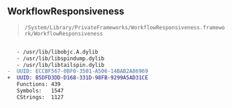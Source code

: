 ## WorkflowResponsiveness

> `/System/Library/PrivateFrameworks/WorkflowResponsiveness.framework/WorkflowResponsiveness`

```diff

   - /usr/lib/libobjc.A.dylib
   - /usr/lib/libspindump.dylib
   - /usr/lib/libtailspin.dylib
-  UUID: ECCBF567-0BF0-3501-A506-14BAB2A86969
+  UUID: B5DFD3DD-D168-331D-98FB-9299A5AD31CE
   Functions: 439
   Symbols:   1547
   CStrings:  1127

```
